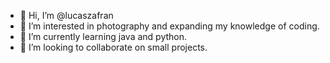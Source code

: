 - 👋 Hi, I’m @lucaszafran
- 👀 I’m interested in photography and expanding my knowledge of coding.
- 🌱 I’m currently learning java and python.
- 💞️ I’m looking to collaborate on small projects. 

<!---
lucaszafran/lucaszafran is a ✨ special ✨ repository because its `README.md` (this file) appears on your GitHub profile.
You can click the Preview link to take a look at your changes.
--->
